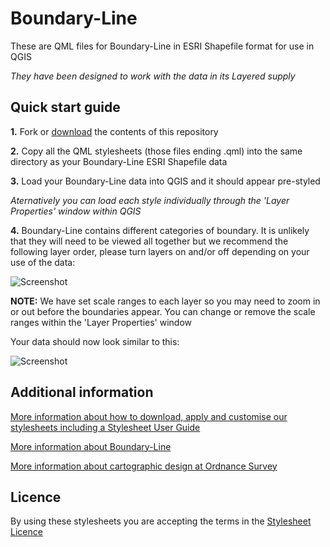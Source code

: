 # Boundary-Line

These are QML files for Boundary-Line in ESRI Shapefile format for use in QGIS

*They have been designed to work with the data in its Layered supply*

## Quick start guide

**1.**  Fork or [download](https://github.com/OrdnanceSurvey/Boundary-Line-stylesheets/archive/master.zip) the contents of this repository

**2.**  Copy all the QML stylesheets (those files ending .qml) into the same directory as your Boundary-Line ESRI Shapefile data

**3.**  Load your Boundary-Line data into QGIS and it should appear pre-styled

*Aternatively you can load each style individually through the 'Layer Properties' window within QGIS*

**4.**  Boundary-Line contains different categories of boundary. It is unlikely that they will need to be viewed all together but we recommend the following layer order, please turn layers on and/or off depending on your use of the data:

  ![Screenshot](https://github.com/OrdnanceSurvey/Boundary-Line-stylesheets/raw/master/ESRI%20Shapefile%20stylesheets/QGIS%20stylesheets%20(QML)/images/Boundary_Line_layer_order.png "Recommended layer order for Boundary-Line")

**NOTE:** We have set scale ranges to each layer so you may need to zoom in or out before the boundaries appear. You can change or remove the scale ranges within the 'Layer Properties' window

Your data should now look similar to this: 

  ![Screenshot](https://github.com/OrdnanceSurvey/Boundary-Line-stylesheets/raw/master/ESRI%20Shapefile%20stylesheets/QGIS%20stylesheets%20(QML)/images/Boundary_Line_Screenshot.png "Screenshot of Boundary-Line at 1:600,000 scale")

## Additional information

[More information about how to download, apply and customise our stylesheets including a Stylesheet User Guide](http://www.ordnancesurvey.co.uk/resources/carto-design/cartographic-stylesheets.html)

[More information about Boundary-Line](http://www.ordnancesurvey.co.uk/business-and-government/products/boundary-line.html)

[More information about cartographic design at Ordnance Survey](https://www.ordnancesurvey.co.uk/resources/carto-design/)

## Licence

By using these stylesheets you are accepting the terms in the [Stylesheet Licence](http://www.ordnancesurvey.co.uk/docs/licences/stylesheet-licence-v2.pdf)
